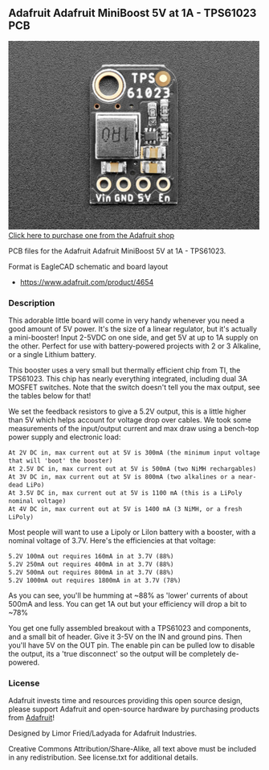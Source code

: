 ## Adafruit Adafruit MiniBoost 5V at 1A - TPS61023 PCB

<a href="http://www.adafruit.com/products/4654"><img src="assets/4654.jpg?raw=true" width="500px"><br/>
Click here to purchase one from the Adafruit shop</a>

PCB files for the Adafruit Adafruit MiniBoost 5V at 1A - TPS61023.

Format is EagleCAD schematic and board layout
* https://www.adafruit.com/product/4654

### Description

This adorable little board will come in very handy whenever you need a good amount of 5V power. It's the size of a linear regulator, but it's actually a mini-booster! Input 2-5VDC on one side, and get 5V at up to 1A supply on the other. Perfect for use with battery-powered projects with 2 or 3 Alkaline, or a single Lithium battery.

This booster uses a very small but thermally efficient chip from TI, the TPS61023. This chip has nearly everything integrated, including dual 3A MOSFET switches. Note that the switch doesn't tell you the max output, see the tables below for that!

We set the feedback resistors to give a 5.2V output, this is a little higher than 5V which helps account for voltage drop over cables. We took some measurements of the input/output current and max draw using a bench-top power supply and electronic load:

    At 2V DC in, max current out at 5V is 300mA (the minimum input voltage that will 'boot' the booster)
    At 2.5V DC in, max current out at 5V is 500mA (two NiMH rechargables)
    At 3V DC in, max current out at 5V is 800mA (two alkalines or a near-dead LiPo)
    At 3.5V DC in, max current out at 5V is 1100 mA (this is a LiPoly nominal voltage)
    At 4V DC in, max current out at 5V is 1400 mA (3 NiMH, or a fresh LiPoly)

Most people will want to use a Lipoly or LiIon battery with a booster, with a nominal voltage of 3.7V. Here's the efficiencies at that voltage:

    5.2V 100mA out requires 160mA in at 3.7V (88%)
    5.2V 250mA out requires 400mA in at 3.7V (88%)
    5.2V 500mA out requires 800mA in at 3.7V (88%)
    5.2V 1000mA out requires 1800mA in at 3.7V (78%)

As you can see, you'll be humming at ~88% as 'lower' currents of about 500mA and less. You can get 1A out but your efficiency will drop a bit to ~78%

You get one fully assembled breakout with a TPS61023 and components, and a small bit of header. Give it 3-5V on the IN and ground pins. Then you'll have 5V on the OUT pin. The enable pin can be pulled low to disable the output, its a 'true disconnect' so the output will be completely de-powered.

### License

Adafruit invests time and resources providing this open source design, please support Adafruit and open-source hardware by purchasing products from [Adafruit](https://www.adafruit.com)!

Designed by Limor Fried/Ladyada for Adafruit Industries.

Creative Commons Attribution/Share-Alike, all text above must be included in any redistribution.
See license.txt for additional details.
